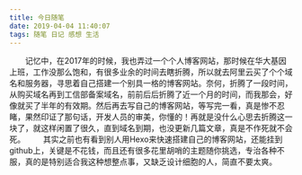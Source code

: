 ```yaml
---
title: 今日随笔
date: 2019-04-04 11:40:07
tags: 随笔 日记 感想 生活
---
```

　　记忆中，在2017年的时候，我也弄过一个个人博客网站，那时候在华大基因上班，工作没那么饱和，有很多业余的时间去瞎折腾，所以就去阿里云买了个个域名和服务器，寻思着自己搭建一个别具一格的博客网站。奈何，折腾了一段时间，从购买域名再到工信部备案域名，前前后后折腾了近一个月的时间，而我那会，好像就买了半年的有效期。然后再去写自己的博客网站，等写完一看，真是惨不忍睹，果然印证了那句话，开发人员的审美，你懂的！再就是没什么心思去折腾这一块了，就这样闲置了很久，直到域名到期，也没更新几篇文章，真是不作死就不会死。
　　其实之前也有看到别人用Hexo来快速搭建自己的博客网站，还能挂到github上，关键是不花钱，而且还有很多花里胡哨的主题随你挑选，专治各种不服，真的是特别适合我这种想整点事，又缺乏设计细胞的人，简直不要太爽。